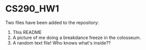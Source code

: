 # CS290_HW1

Two files have been added to the repository:
1) This README
2) A picture of me doing a breakdance freeze in the colosseum.
3) A random text file! Who knows what's inside??
